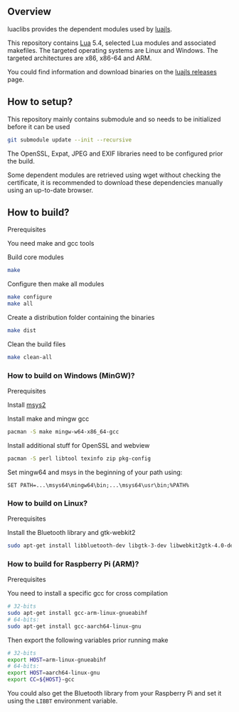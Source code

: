 
## Overview

luaclibs provides the dependent modules used by [luajls](https://github.com/javalikescript/luajls).

This repository contains [Lua](http://www.lua.org/) 5.4, selected Lua modules and associated makefiles.
The targeted operating systems are Linux and Windows. The targeted architectures are x86, x86-64 and ARM.

You could find information and download binaries on the [luajls releases](https://github.com/javalikescript/luajls/releases) page.

## How to setup?

This repository mainly contains submodule and so needs to be initialized before it can be used

```bash
git submodule update --init --recursive
```

The OpenSSL, Expat, JPEG and EXIF libraries need to be configured prior the build.

Some dependent modules are retrieved using wget without checking the certificate, it is recommended to download these dependencies manually using an up-to-date browser.

## How to build?

Prerequisites

You need make and gcc tools

Build core modules
```bash
make
```

Configure then make all modules
```bash
make configure
make all
```

Create a distribution folder containing the binaries
```bash
make dist
```

Clean the build files
```bash
make clean-all
```


### How to build on Windows (MinGW)?
<!--- Tested on Windows 10 with msys packages available in March 2019 -->
Prerequisites

Install [msys2](https://www.msys2.org/)

Install make and mingw gcc
```bash
pacman -S make mingw-w64-x86_64-gcc
```

Install additional stuff for OpenSSL and webview
```bash
pacman -S perl libtool texinfo zip pkg-config
```

Set mingw64 and msys in the beginning of your path using:
```
SET PATH=...\msys64\mingw64\bin;...\msys64\usr\bin;%PATH%
```

### How to build on Linux?

Prerequisites

Install the Bluetooth library and gtk-webkit2

```bash
sudo apt-get install libbluetooth-dev libgtk-3-dev libwebkit2gtk-4.0-dev
```

### How to build for Raspberry Pi (ARM)?

Prerequisites

You need to install a specific gcc for cross compilation

```bash
# 32-bits
sudo apt-get install gcc-arm-linux-gnueabihf
# 64-bits:
sudo apt-get install gcc-aarch64-linux-gnu
```

Then export the following variables prior running make

```bash
# 32-bits
export HOST=arm-linux-gnueabihf
# 64-bits:
export HOST=aarch64-linux-gnu
export CC=${HOST}-gcc
```

You could also get the Bluetooth library from your Raspberry Pi and set it using the `LIBBT` environment variable.
